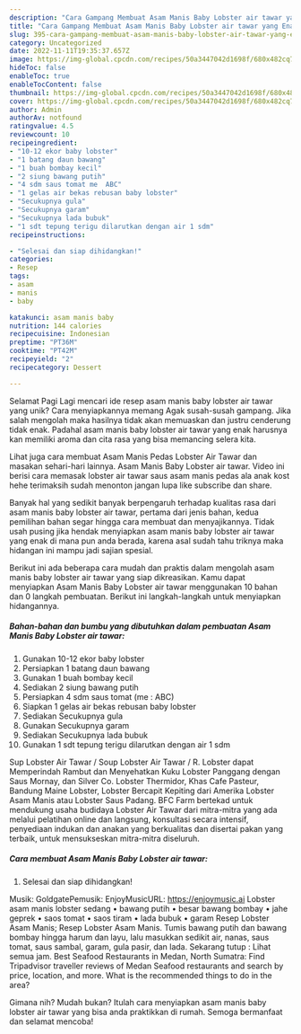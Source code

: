 ```yaml
---
description: "Cara Gampang Membuat Asam Manis Baby Lobster air tawar yang Enak"
title: "Cara Gampang Membuat Asam Manis Baby Lobster air tawar yang Enak"
slug: 395-cara-gampang-membuat-asam-manis-baby-lobster-air-tawar-yang-enak
category: Uncategorized
date: 2022-11-11T19:35:37.657Z
image: https://img-global.cpcdn.com/recipes/50a3447042d1698f/680x482cq70/asam-manis-baby-lobster-air-tawar-foto-resep-utama.jpg
hideToc: false
enableToc: true
enableTocContent: false
thumbnail: https://img-global.cpcdn.com/recipes/50a3447042d1698f/680x482cq70/asam-manis-baby-lobster-air-tawar-foto-resep-utama.jpg
cover: https://img-global.cpcdn.com/recipes/50a3447042d1698f/680x482cq70/asam-manis-baby-lobster-air-tawar-foto-resep-utama.jpg
author: Admin
authorAv: notfound
ratingvalue: 4.5
reviewcount: 10
recipeingredient:
- "10-12 ekor baby lobster"
- "1 batang daun bawang"
- "1 buah bombay kecil"
- "2 siung bawang putih"
- "4 sdm saus tomat me  ABC"
- "1 gelas air bekas rebusan baby lobster"
- "Secukupnya gula"
- "Secukupnya garam"
- "Secukupnya lada bubuk"
- "1 sdt tepung terigu dilarutkan dengan air 1 sdm"
recipeinstructions:

- "Selesai dan siap dihidangkan!"
categories:
- Resep
tags:
- asam
- manis
- baby

katakunci: asam manis baby 
nutrition: 144 calories
recipecuisine: Indonesian
preptime: "PT36M"
cooktime: "PT42M"
recipeyield: "2"
recipecategory: Dessert

---
```



Selamat Pagi Lagi mencari ide resep asam manis baby lobster air tawar yang unik? Cara menyiapkannya memang Agak susah-susah gampang. Jika salah mengolah maka hasilnya tidak akan memuaskan dan justru cenderung tidak enak. Padahal asam manis baby lobster air tawar yang enak harusnya kan memiliki aroma dan cita rasa yang bisa memancing selera kita.


Lihat juga cara membuat Asam Manis Pedas Lobster Air Tawar dan masakan sehari-hari lainnya. Asam Manis Baby Lobster air tawar. Video ini berisi cara memasak lobster air tawar saus asam manis pedas ala anak kost hehe terimaksih sudah menonton jangan lupa like subscribe dan share.

Banyak hal yang sedikit banyak berpengaruh terhadap kualitas rasa dari asam manis baby lobster air tawar, pertama dari jenis bahan, kedua pemilihan bahan segar hingga cara membuat dan menyajikannya. Tidak usah pusing jika hendak menyiapkan asam manis baby lobster air tawar yang enak di mana pun anda berada, karena asal sudah tahu triknya maka hidangan ini mampu jadi sajian spesial.


Berikut ini ada beberapa cara mudah dan praktis dalam mengolah asam manis baby lobster air tawar yang siap dikreasikan. Kamu dapat menyiapkan Asam Manis Baby Lobster air tawar menggunakan 10 bahan dan 0 langkah pembuatan. Berikut ini langkah-langkah untuk menyiapkan hidangannya.

<!--inarticleads1-->

##### Bahan-bahan dan bumbu yang dibutuhkan dalam pembuatan Asam Manis Baby Lobster air tawar:

1. Gunakan 10-12 ekor baby lobster
1. Persiapkan 1 batang daun bawang
1. Gunakan 1 buah bombay kecil
1. Sediakan 2 siung bawang putih
1. Persiapkan 4 sdm saus tomat (me : ABC)
1. Siapkan 1 gelas air bekas rebusan baby lobster
1. Sediakan Secukupnya gula
1. Gunakan Secukupnya garam
1. Sediakan Secukupnya lada bubuk
1. Gunakan 1 sdt tepung terigu dilarutkan dengan air 1 sdm


Sup Lobster Air Tawar / Soup Lobster Air Tawar / R. Lobster dapat Memperindah Rambut dan Menyehatkan Kuku Lobster Panggang dengan Saus Mornay, dan Silver Co. Lobster Thermidor, Khas Cafe Pasteur, Bandung Maine Lobster, Lobster Bercapit Kepiting dari Amerika Lobster Asam Manis atau Lobster Saus Padang. BFC Farm bertekad untuk mendukung usaha budidaya Lobster Air Tawar dari mitra-mitra yang ada melalui pelatihan online dan langsung, konsultasi secara intensif, penyediaan indukan dan anakan yang berkualitas dan disertai pakan yang terbaik, untuk mensukseskan mitra-mitra diseluruh. 

<!--inarticleads2-->

##### Cara membuat Asam Manis Baby Lobster air tawar:


1. Selesai dan siap dihidangkan!

Musik: GoldgatePemusik: EnjoyMusicURL: https://enjoymusic.ai Lobster asam manis lobster sedang • bawang putih • besar bawang bombay • jahe geprek • saos tomat • saos tiram • lada bubuk • garam Resep Lobster Asam Manis; Resep Lobster Asam Manis. Tumis bawang putih dan bawang bombay hingga harum dan layu, lalu masukkan sedikit air, nanas, saus tomat, saus sambal, garam, gula pasir, dan lada. Sekarang tutup : Lihat semua jam. Best Seafood Restaurants in Medan, North Sumatra: Find Tripadvisor traveller reviews of Medan Seafood restaurants and search by price, location, and more. What is the recommended things to do in the area? 

Gimana nih? Mudah bukan? Itulah cara menyiapkan asam manis baby lobster air tawar yang bisa anda praktikkan di rumah. Semoga bermanfaat dan selamat mencoba!
